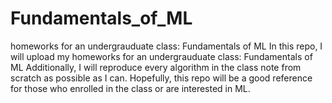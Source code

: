 # Fundamentals_of_ML
homeworks for an undergrauduate class: Fundamentals of ML
In this repo, I will upload my homeworks for an undergrauduate class: Fundamentals of ML
Additionally, I will reproduce every algorithm in the class note from scratch as possible as I can.
Hopefully, this repo will be a good reference for those who enrolled in the class or are interested in ML.